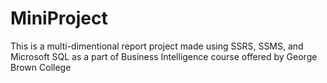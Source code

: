 ﻿# MiniProject

This is a multi-dimentional report project made using SSRS, SSMS, and Microsoft SQL as a part of Business Intelligence course offered by George Brown College

